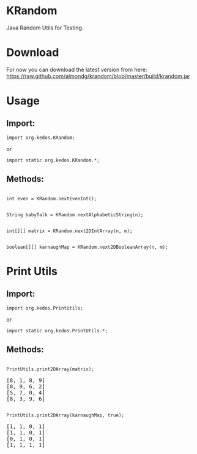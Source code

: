 # KRandom
Java Random Utils for Testing.

# Download
For now you can download the latest version from here:
https://raw.github.com/almondg/krandom/blob/master/build/krandom.jar

# Usage
## Import:
<p><code>import org.kedos.KRandom;</code></p>
or
<p><code>import static org.kedos.KRandom.*;</code></p>

## Methods:
<p><code>
int even = KRandom.nextEvenInt();
</code></p>

<p><code>
String babyTalk = KRandom.nextAlphabeticString(n);
</code></p>

<p><code>
int[][] matrix = KRandom.next2DIntArray(n, m);
</code></p>

<p><code>
boolean[][] karnaughMap = KRandom.next2DBooleanArray(n, m);
</code></p>

# Print Utils
## Import:
<p><code>import org.kedos.PrintUtils;</code></p>
or
<p><code>import static org.kedos.PrintUtils.*;</code></p>

## Methods:
<p><code>
PrintUtils.print2DArray(matrix);
</code></p>
<pre>
[8, 1, 8, 9]
[0, 9, 6, 2]
[5, 7, 0, 4]
[8, 3, 9, 6]
</pre>


<p><code>
PrintUtils.print2DArray(karnaughMap, true);
</code></p>
<pre>
[1, 1, 0, 1]
[1, 1, 0, 1]
[0, 1, 0, 1]
[1, 1, 1, 1]
</pre>

